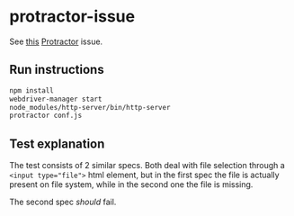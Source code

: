 # protractor-issue

See [this](https://github.com/angular/protractor/issues/24160) [Protractor](https://angular.github.io/protractor) issue.

## Run instructions

``` bash
npm install
webdriver-manager start
node_modules/http-server/bin/http-server
protractor conf.js
```

## Test explanation

The test consists of 2 similar specs. Both deal with file selection through a `<input type="file">` html element, but in the first spec the file is actually present on file system, while in the second one the file is missing.

The second spec _should_ fail.